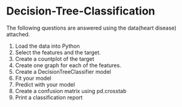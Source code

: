 # Decision-Tree-Classification

The following questions are answered using the data(heart disease) attached.

1. Load the data into Python 
2. Select the features and the target. 
3. Create a countplot of the target 
4. Create one graph for each of the features.
5. Create a DecisionTreeClassifier model 
6. Fit your model
7. Predict with your model
8. Create a confusion matrix using pd.crosstab
9. Print a classification report 
